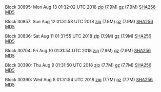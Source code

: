 Block 30895: Mon Aug 13 01:32:02 UTC 2018 [zip](https://files.01coin.io/testnet/2018-08-13/bootstrap.dat.zip) (7.9M) [gz](https://files.01coin.io/testnet/2018-08-13/bootstrap.dat.tar.gz) (7.9M) [SHA256](https://files.01coin.io/testnet/2018-08-13/sha256.txt) [MD5](https://files.01coin.io/testnet/2018-08-13/md5.txt)

Block 30857: Sun Aug 12 01:31:58 UTC 2018 [zip](https://files.01coin.io/testnet/2018-08-12/bootstrap.dat.zip) (7.9M) [gz](https://files.01coin.io/testnet/2018-08-12/bootstrap.dat.tar.gz) (7.9M) [SHA256](https://files.01coin.io/testnet/2018-08-12/sha256.txt) [MD5](https://files.01coin.io/testnet/2018-08-12/md5.txt)

Block 30836: Sat Aug 11 01:31:55 UTC 2018 [zip](https://files.01coin.io/testnet/2018-08-11/bootstrap.dat.zip) (7.9M) [gz](https://files.01coin.io/testnet/2018-08-11/bootstrap.dat.tar.gz) (7.9M) [SHA256](https://files.01coin.io/testnet/2018-08-11/sha256.txt) [MD5](https://files.01coin.io/testnet/2018-08-11/md5.txt)

Block 30704: Fri Aug 10 01:31:54 UTC 2018 [zip](https://files.01coin.io/testnet/2018-08-10/bootstrap.dat.zip) (7.9M) [gz](https://files.01coin.io/testnet/2018-08-10/bootstrap.dat.tar.gz) (7.9M) [SHA256](https://files.01coin.io/testnet/2018-08-10/sha256.txt) [MD5](https://files.01coin.io/testnet/2018-08-10/md5.txt)

Block 30390: Thu Aug  9 01:31:50 UTC 2018 [zip](https://files.01coin.io/testnet/2018-08-09/bootstrap.dat.zip) (7.7M) [gz](https://files.01coin.io/testnet/2018-08-09/bootstrap.dat.tar.gz) (7.7M) [SHA256](https://files.01coin.io/testnet/2018-08-09/sha256.txt) [MD5](https://files.01coin.io/testnet/2018-08-09/md5.txt)

Block 30390: Wed Aug  8 01:31:54 UTC 2018 [zip](https://files.01coin.io/testnet/2018-08-08/bootstrap.dat.zip) (7.7M) [gz](https://files.01coin.io/testnet/2018-08-08/bootstrap.dat.tar.gz) (7.7M) [SHA256](https://files.01coin.io/testnet/2018-08-08/sha256.txt) [MD5](https://files.01coin.io/testnet/2018-08-08/md5.txt)
